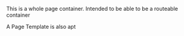 This is a whole page container.
Intended to be able to be a routeable container

A Page Template is also apt
